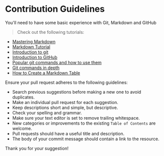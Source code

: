 # Contribution Guidelines

You'll need to have some basic experience with Git, Markdown and GitHub

> Check out the following tutorials:
  * [Mastering Markdown](https://guides.github.com/features/mastering-markdown/)
  * [Markdown Tutorial](https://www.markdowntutorial.com/)
  * [Introduction to git](https://www.freecodecamp.org/news/what-is-git-and-how-to-use-it-c341b049ae61/)  
  * [Introduction to GitHub](https://product.hubspot.com/blog/git-and-github-tutorial-for-beginners)
  * [Popular git commands and how to use them](https://rogerdudler.github.io/git-guide/)
  * [Git commands in depth](https://medium.com/@george.seif94/a-full-tutorial-on-how-to-use-github-88466bac7d42)
  * [How to Create a Markdown Table](https://www.makeuseof.com/tag/create-markdown-table/)

Ensure your pull request adheres to the following guidelines:

- Search previous suggestions before making a new one to avoid duplicates.
- Make an individual pull request for each suggestion.
- Keep descriptions short and simple, but descriptive.
- Check your spelling and grammar.
- Make sure your text editor is set to remove trailing whitespace.
- New categories or improvements to the existing `Table of Contents` are welcome.
- Pull requests should have a useful title and description.
- The body of your commit message should contain a link to the resource.

Thank you for your suggestion!
